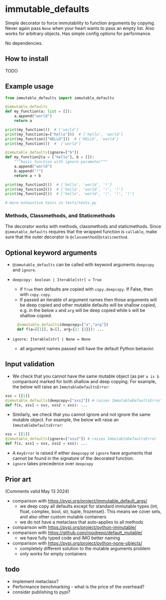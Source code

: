 # immutable_defaults

Simple decorator to force immutability to function arguments by copying. Never again pass `None` when your heart wants to pass an empty list. Also works for arbitrary objects. Has simple config options for performance.

No dependencies.

## How to install

TODO

## Example usage

```python
from immutable_defaults import immutable_defaults 

@immutable_defaults
def my_function(a: list = []):
    a.append("world")
    return a

print(my_function())  # ['world']
print(my_function(a=["hello"]))  # ['hello', 'world']
print(my_function(["HELLO"]))  # ['HELLO', 'world']
print(my_function())  #  ['world']

@immutable_defaults(ignore=["b"])
def my_function2(a = ["hello"], b = []):
    """basic function with ignore parameter"""
    a.append("world")
    b.append("!")
    return a + b

print(my_function2())  # ['hello', 'world', '!']
print(my_function2())  # ['hello', 'world', '!', '!']
print(my_function2())  # ['hello', 'world', '!', '!', '!']

# more exhaustive tests in tests/tests.py
```

### Methods, Classmethods, and Staticmethods

The decorator works with methods, classmethods and staticmethods. Since `@immutable_defaults` requires that the wrapped function is `callable`, make sure that the outer decorator is `@classmethod`/`@staticmethod`.

## Optional keyword arguments

- `@immutable_defaults` can be called with keyword arguments `deepcopy` and `ignore`.
- `deepcopy: boolean | Iterable[str] = True`
  - if `True` then defaults are copied with `copy.deepcopy`. If False, then with `copy.copy`.
  - If passed an iterable of argument names then those arguments will be deep copied and other mutable defaults will be shallow copied, e.g. in the below `a` and `arg` will be deep copied while `b` will be shallow copied.

  ```python
    @immutable_defaults(deepcopy=["a","arg"]) 
    def f(a=[[1]], b=[], arg={1: {2}}): ...
  ```
  
- `ignore: Iterable[str] | None = None`
  - all argument names passed will have the default Python behavior.

## Input validation

- We check that you cannot have the same mutable object (as per `a is b` comparison) marked for both shallow and deep copying. For example, the below will raise an `ImmutableDefaultsError`:

```python
xss = [[1]]
@immutable_defaults(deepcopy=["xss2"]) # raises ImmutableDefaultsError
def f(x, xss1 = xss, xss2 = xss): ...
```

- Similarly, we check that you cannot ignore and not ignore the same mutable object. For example, the below will raise an `ImmutableDefaultsError`:

```python
xss = [[1]]
@immutable_defaults(ignore=["xss2"]) # raises ImmutableDefaultsError
def f(x, xss1 = xss, xss2 = xss): ...
```

- A `KeyError` is raised if either `deepcopy` or `ignore` have arguments that cannot be found in the signature of the decorated function.
- `ignore` takes precedence over `deepcopy`

## Prior art

(Comments valid May 13 2024)

- comparison with <https://pypi.org/project/immutable_default_args/>
  - we deep copy all defaults except for standard immutable types (int, float, complex, bool, str, tuple, frozenset). This means we cover sets, and also other custom mutable containers
  - we do not have a metaclass that auto-applies to all methods
- comparison with <https://pypi.org/project/python-immutable/>
- comparison with <https://github.com/roodrepo/default_mutable/>
  - we have fully typed code and IMO better naming
- comparison with <https://pypi.org/project/python-none-objects/>
  - completely different solution to the mutable arguments problem
  - only works for empty containers

## todo

- Implement metaclass?
- Performance benchmarking - what is the price of the overhead?
- consider publishing to pypi?
